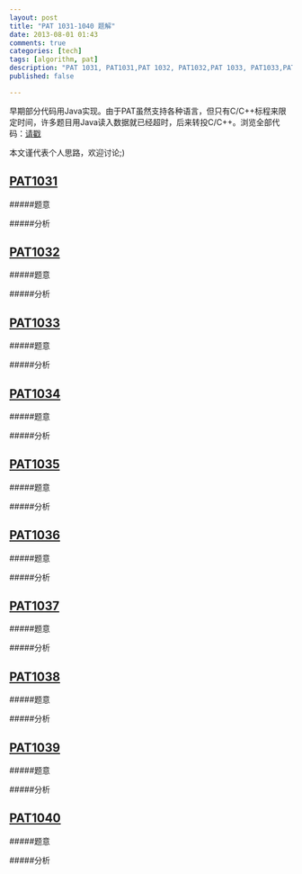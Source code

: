 ```yaml
---
layout: post
title: "PAT 1031-1040 题解"
date: 2013-08-01 01:43
comments: true
categories: [tech]
tags: [algorithm, pat]
description: "PAT 1031, PAT1031,PAT 1032, PAT1032,PAT 1033, PAT1033,PAT 1034, PAT1034,PAT 1035, PAT1035,PAT 1036, PAT1036,PAT 1037, PAT1037,PAT 1038, PAT1038,PAT 1039, PAT1039,PAT 1040, PAT1040, 题解， 解题报告"
published: false

---
```


早期部分代码用Java实现。由于PAT虽然支持各种语言，但只有C/C++标程来限定时间，许多题目用Java读入数据就已经超时，后来转投C/C++。浏览全部代码：[请戳](https://github.com/biaobiaoqi/biaobiaoqiCode/tree/master/src/biaobiaoqi/algorithm/oj/pat/advancedlevel)

本文谨代表个人思路，欢迎讨论;)


[PAT1031](http://pat.zju.edu.cn/contests/pat-a-practise/1031)
---

#####题意



#####分析


<!--more-->

[PAT1032](http://pat.zju.edu.cn/contests/pat-a-practise/1032)
---
#####题意


#####分析


[PAT1033](http://pat.zju.edu.cn/contests/pat-a-practise/1033)
---
#####题意


#####分析

[PAT1034](http://pat.zju.edu.cn/contests/pat-a-practise/1034)
---
#####题意


#####分析

[PAT1035](http://pat.zju.edu.cn/contests/pat-a-practise/1035)
---
#####题意


#####分析


[PAT1036](http://pat.zju.edu.cn/contests/pat-a-practise/1036)
---
#####题意


#####分析


[PAT1037](http://pat.zju.edu.cn/contests/pat-a-practise/1037)
---
#####题意


#####分析

[PAT1038](http://pat.zju.edu.cn/contests/pat-a-practise/1038)
---
#####题意


#####分析



[PAT1039](http://pat.zju.edu.cn/contests/pat-a-practise/1039)
---
#####题意


#####分析



[PAT1040](http://pat.zju.edu.cn/contests/pat-a-practise/1040)
---
#####题意

#####分析
